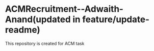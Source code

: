 # ACMRecruitment--Adwaith-Anand(updated in feature/update-readme)
This repository is created for ACM task
